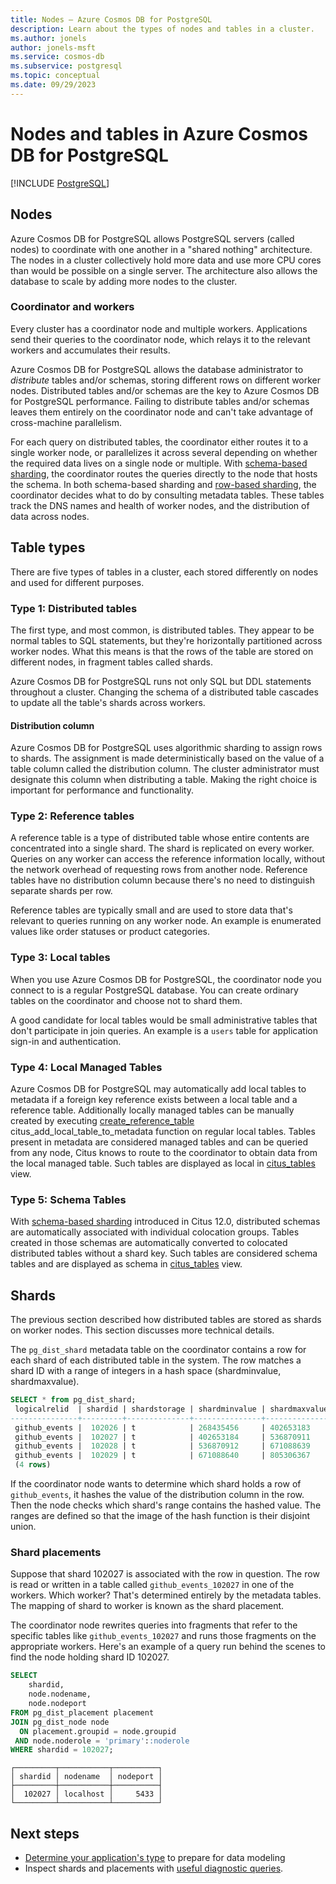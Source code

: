 ```yaml
---
title: Nodes – Azure Cosmos DB for PostgreSQL
description: Learn about the types of nodes and tables in a cluster.
ms.author: jonels
author: jonels-msft
ms.service: cosmos-db
ms.subservice: postgresql
ms.topic: conceptual
ms.date: 09/29/2023
---
```


# Nodes and tables in Azure Cosmos DB for PostgreSQL

[!INCLUDE [PostgreSQL](../includes/appliesto-postgresql.md)]

## Nodes

Azure Cosmos DB for PostgreSQL allows PostgreSQL
servers (called nodes) to coordinate with one another in a "shared nothing"
architecture. The nodes in a cluster collectively hold more data and use
more CPU cores than would be possible on a single server. The architecture also
allows the database to scale by adding more nodes to the cluster.

### Coordinator and workers

Every cluster has a coordinator node and multiple workers. Applications
send their queries to the coordinator node, which relays it to the relevant
workers and accumulates their results.

Azure Cosmos DB for PostgreSQL allows the database administrator to *distribute* tables and/or schemas,
storing different rows on different worker nodes. Distributed tables and/or schemas are the
key to Azure Cosmos DB for PostgreSQL performance. Failing to distribute tables and/or schemas leaves them entirely
on the coordinator node and can't take advantage of cross-machine parallelism.

For each query on distributed tables, the coordinator either routes it to a
single worker node, or parallelizes it across several depending on whether the
required data lives on a single node or multiple. With [schema-based sharding](concepts-sharding-models.md#schema-based-sharding), the coordinator routes the queries directly to the node that hosts the schema. In both schema-based sharding and [row-based sharding](concepts-sharding-models.md#row-based-sharding), the coordinator decides what
to do by consulting metadata tables. These tables track the DNS names and
health of worker nodes, and the distribution of data across nodes.

## Table types

There are five types of tables in a cluster, each
stored differently on nodes and used for different purposes.

### Type 1: Distributed tables

The first type, and most common, is distributed tables. They
appear to be normal tables to SQL statements, but they're horizontally
partitioned across worker nodes. What this means is that the rows
of the table are stored on different nodes, in fragment tables called
shards.

Azure Cosmos DB for PostgreSQL runs not only SQL but DDL statements throughout a cluster.
Changing the schema of a distributed table cascades to update
all the table's shards across workers.

#### Distribution column

Azure Cosmos DB for PostgreSQL uses algorithmic sharding to assign rows to shards. The assignment is made deterministically based on the value
of a table column called the distribution column. The cluster
administrator must designate this column when distributing a table.
Making the right choice is important for performance and functionality.

### Type 2: Reference tables

A reference table is a type of distributed table whose entire
contents are concentrated into a single shard. The shard is replicated on every worker. Queries on any worker can access the reference information locally, without the network overhead of requesting rows from another node. Reference tables have no distribution column
because there's no need to distinguish separate shards per row.

Reference tables are typically small and are used to store data that's
relevant to queries running on any worker node. An example is enumerated
values like order statuses or product categories.

### Type 3: Local tables

When you use Azure Cosmos DB for PostgreSQL, the coordinator node you connect to is a regular PostgreSQL database. You can create ordinary tables on the coordinator and choose not to shard them.

A good candidate for local tables would be small administrative tables that don't participate in join queries. An example is a `users` table for application sign-in and authentication.

### Type 4: Local Managed Tables

Azure Cosmos DB for PostgreSQL may automatically add local tables to metadata if a foreign key reference exists between a local table and a reference table. Additionally locally managed tables can be manually created by executing [create_reference_table](reference-functions.md#citus_add_local_table_to_metadata) citus_add_local_table_to_metadata function on regular local tables. Tables present in metadata are considered managed tables and can be queried from any node, Citus knows to route to the coordinator to obtain data from the local managed table. Such tables are displayed as local in [citus_tables](reference-metadata.md#distributed-tables-view) view.

### Type 5: Schema Tables

With [schema-based sharding](concepts-sharding-models.md#schema-based-sharding) introduced in Citus 12.0, distributed schemas are automatically associated with individual colocation groups. Tables created in those schemas are automatically converted to colocated distributed tables without a shard key. Such tables are considered schema tables and are displayed as schema in [citus_tables](reference-metadata.md#distributed-tables-view) view.

## Shards

The previous section described how distributed tables are stored as shards on
worker nodes. This section discusses more technical details.

The `pg_dist_shard` metadata table on the coordinator contains a
row for each shard of each distributed table in the system. The row
matches a shard ID with a range of integers in a hash space
(shardminvalue, shardmaxvalue).

```sql
SELECT * from pg_dist_shard;
 logicalrelid  | shardid | shardstorage | shardminvalue | shardmaxvalue
---------------+---------+--------------+---------------+---------------
 github_events |  102026 | t            | 268435456     | 402653183
 github_events |  102027 | t            | 402653184     | 536870911
 github_events |  102028 | t            | 536870912     | 671088639
 github_events |  102029 | t            | 671088640     | 805306367
 (4 rows)
```

If the coordinator node wants to determine which shard holds a row of
`github_events`, it hashes the value of the distribution column in the
row. Then the node checks which shard\'s range contains the hashed value. The
ranges are defined so that the image of the hash function is their
disjoint union.

### Shard placements

Suppose that shard 102027 is associated with the row in question. The row
is read or written in a table called `github_events_102027` in one of
the workers. Which worker? That's determined entirely by the metadata
tables. The mapping of shard to worker is known as the shard placement.

The coordinator node
rewrites queries into fragments that refer to the specific tables
like `github_events_102027` and runs those fragments on the
appropriate workers. Here's an example of a query run behind the scenes to find the node holding shard ID 102027.

```sql
SELECT
    shardid,
    node.nodename,
    node.nodeport
FROM pg_dist_placement placement
JOIN pg_dist_node node
  ON placement.groupid = node.groupid
 AND node.noderole = 'primary'::noderole
WHERE shardid = 102027;
```

```output
┌─────────┬───────────┬──────────┐
│ shardid │ nodename  │ nodeport │
├─────────┼───────────┼──────────┤
│  102027 │ localhost │     5433 │
└─────────┴───────────┴──────────┘
```

## Next steps

- [Determine your application's type](howto-app-type.md) to prepare for data modeling
- Inspect shards and placements with [useful diagnostic queries](howto-useful-diagnostic-queries.md).
